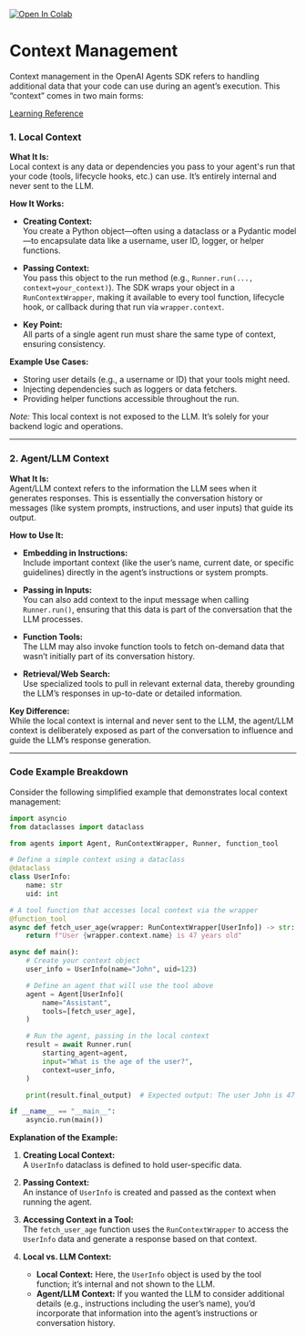[![Open In Colab](https://colab.research.google.com/assets/colab-badge.svg)](https://colab.research.google.com/drive/1P3CCDLdmTLXZjsRCC7TQlHKsHj8KXK6t?usp=sharing)

# Context Management

Context management in the OpenAI Agents SDK refers to handling additional data that your code can use during an agent’s execution. This “context” comes in two main forms:

[Learning Reference](https://openai.github.io/openai-agents-python/context/)

### 1. Local Context

**What It Is:**  
Local context is any data or dependencies you pass to your agent's run that your code (tools, lifecycle hooks, etc.) can use. It’s entirely internal and never sent to the LLM.

**How It Works:**  
- **Creating Context:**  
  You create a Python object—often using a dataclass or a Pydantic model—to encapsulate data like a username, user ID, logger, or helper functions.
  
- **Passing Context:**  
  You pass this object to the run method (e.g., `Runner.run(..., context=your_context)`). The SDK wraps your object in a `RunContextWrapper`, making it available to every tool function, lifecycle hook, or callback during that run via `wrapper.context`.

- **Key Point:**  
  All parts of a single agent run must share the same type of context, ensuring consistency.

**Example Use Cases:**  
- Storing user details (e.g., a username or ID) that your tools might need.
- Injecting dependencies such as loggers or data fetchers.
- Providing helper functions accessible throughout the run.

*Note:* This local context is not exposed to the LLM. It’s solely for your backend logic and operations.

---

### 2. Agent/LLM Context

**What It Is:**  
Agent/LLM context refers to the information the LLM sees when it generates responses. This is essentially the conversation history or messages (like system prompts, instructions, and user inputs) that guide its output.

**How to Use It:**  
- **Embedding in Instructions:**  
  Include important context (like the user’s name, current date, or specific guidelines) directly in the agent’s instructions or system prompts.
  
- **Passing in Inputs:**  
  You can also add context to the input message when calling `Runner.run()`, ensuring that this data is part of the conversation that the LLM processes.
  
- **Function Tools:**  
  The LLM may also invoke function tools to fetch on-demand data that wasn’t initially part of its conversation history.
  
- **Retrieval/Web Search:**  
  Use specialized tools to pull in relevant external data, thereby grounding the LLM’s responses in up-to-date or detailed information.

**Key Difference:**  
While the local context is internal and never sent to the LLM, the agent/LLM context is deliberately exposed as part of the conversation to influence and guide the LLM’s response generation.

---

### Code Example Breakdown

Consider the following simplified example that demonstrates local context management:

```python
import asyncio
from dataclasses import dataclass

from agents import Agent, RunContextWrapper, Runner, function_tool

# Define a simple context using a dataclass
@dataclass
class UserInfo:  
    name: str
    uid: int

# A tool function that accesses local context via the wrapper
@function_tool
async def fetch_user_age(wrapper: RunContextWrapper[UserInfo]) -> str:  
    return f"User {wrapper.context.name} is 47 years old"

async def main():
    # Create your context object
    user_info = UserInfo(name="John", uid=123)  

    # Define an agent that will use the tool above
    agent = Agent[UserInfo](  
        name="Assistant",
        tools=[fetch_user_age],
    )

    # Run the agent, passing in the local context
    result = await Runner.run(
        starting_agent=agent,
        input="What is the age of the user?",
        context=user_info,
    )

    print(result.final_output)  # Expected output: The user John is 47 years old.

if __name__ == "__main__":
    asyncio.run(main())
```

**Explanation of the Example:**

1. **Creating Local Context:**  
   A `UserInfo` dataclass is defined to hold user-specific data.

2. **Passing Context:**  
   An instance of `UserInfo` is created and passed as the context when running the agent.

3. **Accessing Context in a Tool:**  
   The `fetch_user_age` function uses the `RunContextWrapper` to access the `UserInfo` data and generate a response based on that context.

4. **Local vs. LLM Context:**  
   - **Local Context:** Here, the `UserInfo` object is used by the tool function; it’s internal and not shown to the LLM.
   - **Agent/LLM Context:** If you wanted the LLM to consider additional details (e.g., instructions including the user’s name), you’d incorporate that information into the agent’s instructions or conversation history.
